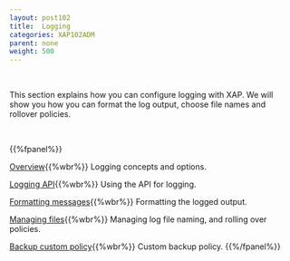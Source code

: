 ```yaml
---
layout: post102
title:  Logging
categories: XAP102ADM
parent: none
weight: 500
---
```


<br>

This section explains how you can configure logging with XAP. We will show you how you can format the log output, choose file names and rollover policies.

<br>

{{%fpanel%}}

[Overview](./logging.html){{%wbr%}}
Logging concepts and options.

[Logging API](./logging-api.html){{%wbr%}}
Using the API for logging.

[Formatting messages](./logging-formatting-messages.html){{%wbr%}}
Formatting the logged output.

[Managing files](./logging-managing-files.html){{%wbr%}}
Managing log file naming, and rolling over policies.

[Backup custom policy](./logging-backing-custom-policy.html){{%wbr%}}
Custom backup policy.
 {{%/fpanel%}}